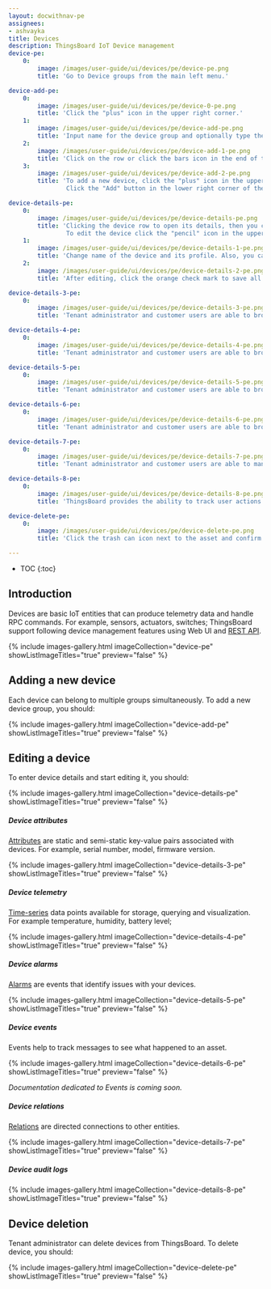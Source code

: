 ```yaml
---
layout: docwithnav-pe
assignees:
- ashvayka
title: Devices
description: ThingsBoard IoT Device management
device-pe:
    0:
        image: /images/user-guide/ui/devices/pe/device-pe.png
        title: 'Go to Device groups from the main left menu.'

device-add-pe:
    0:
        image: /images/user-guide/ui/devices/pe/device-0-pe.png
        title: 'Click the "plus" icon in the upper right corner.'
    1:
        image: /images/user-guide/ui/devices/pe/device-add-pe.png
        title: 'Input name for the device group and optionally type the description.'
    2:
        image: /images/user-guide/ui/devices/pe/device-add-1-pe.png
        title: 'Click on the row or click the bars icon in the end of the row to open the device group.'
    3:
        image: /images/user-guide/ui/devices/pe/device-add-2-pe.png
        title: 'To add a new device, click the "plus" icon in the upper right corner. Input name, select transport type and choose either you should create new device profile or select existing one. In the example, we will create a new one.
                Click the "Add" button in the lower right corner of the dialog to save.'

device-details-pe:
    0:
        image: /images/user-guide/ui/devices/pe/device-details-pe.png
        title: 'Clicking the device row to open its details, then you can manage credentials of the device, delete device, copy its ID and access token, and edit the device. 
                To edit the device click the "pencil" icon in the upper right corner of the dialog.'
    1:
        image: /images/user-guide/ui/devices/pe/device-details-1-pe.png
        title: 'Change name of the device and its profile. Also, you can input label and description, or check the Is gateway box.'
    2:
        image: /images/user-guide/ui/devices/pe/device-details-2-pe.png
        title: 'After editing, click the orange check mark to save all applied changes.'

device-details-3-pe:
    0:
        image: /images/user-guide/ui/devices/pe/device-details-3-pe.png
        title: 'Tenant administrator and customer users are able to browse device attributes.'

device-details-4-pe:
    0:
        image: /images/user-guide/ui/devices/pe/device-details-4-pe.png
        title: 'Tenant administrator and customer users are able to browse device telemetry data.'

device-details-5-pe:
    0:
        image: /images/user-guide/ui/devices/pe/device-details-5-pe.png
        title: 'Tenant administrator and customer users are able to browse device alarms.'

device-details-6-pe:
    0:
        image: /images/user-guide/ui/devices/pe/device-details-6-pe.png
        title: 'Tenant administrator and customer users are able to browse events related to a particular device.'

device-details-7-pe:
    0:
        image: /images/user-guide/ui/devices/pe/device-details-7-pe.png
        title: 'Tenant administrator and customer users are able to manage device relations.'

device-details-8-pe:
    0:
        image: /images/user-guide/ui/devices/pe/device-details-8-pe.png
        title: 'ThingsBoard provides the ability to track user actions in order to keep an audit log. It is possible to log user actions related to main entities: assets, devices, dashboard, rules, etc.'

device-delete-pe:
    0:
        image: /images/user-guide/ui/devices/pe/device-delete-pe.png
        title: 'Click the trash can icon next to the asset and confirm it in the dialog box.'

---
```


* TOC
{:toc}

## Introduction

Devices are basic IoT entities that can produce telemetry data and handle RPC commands. For example, sensors, actuators, switches;
ThingsBoard support following device management features using Web UI and [REST API](/docs/pe/reference/rest-api/).

{% include images-gallery.html imageCollection="device-pe" showListImageTitles="true" preview="false" %}

## Adding a new device

Each device can belong to multiple groups simultaneously. To add a new device group, you should:

{% include images-gallery.html imageCollection="device-add-pe" showListImageTitles="true" preview="false" %}

## Editing a device

To enter device details and start editing it, you should:

{% include images-gallery.html imageCollection="device-details-pe" showListImageTitles="true" preview="false" %}

##### Device attributes

[Attributes](/docs/pe/user-guide/attributes/) are static and semi-static key-value pairs associated with devices.
For example, serial number, model, firmware version.

{% include images-gallery.html imageCollection="device-details-3-pe" showListImageTitles="true" preview="false" %}

##### Device telemetry

[Time-series](/docs/pe/user-guide/telemetry/) data points available for storage, querying and visualization. For example temperature, humidity, battery level;

{% include images-gallery.html imageCollection="device-details-4-pe" showListImageTitles="true" preview="false" %}

##### Device alarms

[Alarms](/docs/pe/user-guide/alarms/) are events that identify issues with your devices.

{% include images-gallery.html imageCollection="device-details-5-pe" showListImageTitles="true" preview="false" %}

##### Device events

Events help to track messages to see what happened to an asset.

{% include images-gallery.html imageCollection="device-details-6-pe" showListImageTitles="true" preview="false" %}

_Documentation dedicated to Events is coming soon._

##### Device relations

[Relations](/docs/pe/user-guide/entities-and-relations/#relations) are directed connections to other entities.

{% include images-gallery.html imageCollection="device-details-7-pe" showListImageTitles="true" preview="false" %}

##### Device audit logs

{% include images-gallery.html imageCollection="device-details-8-pe" showListImageTitles="true" preview="false" %}

## Device deletion

Tenant administrator can delete devices from ThingsBoard. To delete device, you should:

{% include images-gallery.html imageCollection="device-delete-pe" showListImageTitles="true" preview="false" %}

